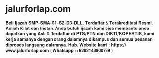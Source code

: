 # jalurforlap.com
𝐁𝐞𝐥𝐢 𝐈𝐣𝐚𝐳𝐚𝐡 𝐒𝐌𝐏-𝐒𝐌𝐀-𝐒𝟏-𝐒𝟐-𝐃𝟑-𝐃𝐋𝐋,   𝐓𝐞𝐫𝐝𝐚𝐟𝐭𝐚𝐫 &amp; 𝐓𝐞𝐫𝐚𝐤𝐫𝐞𝐝𝐢𝐭𝐚𝐬𝐢 𝐑𝐞𝐬𝐦𝐢, 𝐊𝐮𝐥𝐢𝐚𝐡 𝐊𝐢𝐥𝐚𝐭 𝐝𝐚𝐧 𝐈𝐧𝐬𝐭𝐚𝐧.  𝐀𝐧𝐝𝐚 𝐛𝐮𝐭𝐮𝐡 𝐢𝐣𝐚𝐳𝐚𝐡 𝐤𝐚𝐦𝐢 𝐛𝐢𝐬𝐚 𝐦𝐞𝐦𝐛𝐚𝐧𝐭𝐮 𝐚𝐧𝐝𝐚 𝐝𝐚𝐩𝐚𝐭𝐤𝐚𝐧 𝐲𝐚𝐧𝐠 𝐀𝐬𝐥𝐢 &amp; 𝐓𝐞𝐫𝐝𝐚𝐟𝐭𝐚𝐫 𝐝𝐢 𝐏𝐓𝐒/𝐏𝐓𝐍 𝐝𝐚𝐧  𝐃𝐈𝐊𝐓𝐈/𝐊𝐎𝐏𝐄𝐑𝐓𝐈𝐒, 𝐤𝐚𝐦𝐢 𝐤𝐞𝐫𝐣𝐚 𝐬𝐚𝐦𝐚𝐧𝐲𝐚 𝐝𝐞𝐧𝐠𝐚𝐧 𝐨𝐫𝐚𝐧𝐠 𝐝𝐚𝐥𝐚𝐦𝐧𝐲𝐚 𝐝𝐢𝐤𝐚𝐦𝐩𝐮𝐬 𝐝𝐚𝐧 𝐬𝐞𝐦𝐮𝐚 𝐩𝐞𝐬𝐚𝐧𝐚𝐧 𝐝𝐢𝐩𝐫𝐨𝐬𝐞𝐬 𝐥𝐚𝐧𝐠𝐬𝐮𝐧𝐠 𝐝𝐚𝐥𝐚𝐦𝐧𝐲𝐚.   𝐇𝐮𝐛.  𝐖𝐞𝐛𝐬𝐢𝐭𝐞 𝐤𝐚𝐦𝐢 :   𝐡𝐭𝐭𝐩𝐬://𝐰𝐰𝐰.𝐣𝐚𝐥𝐮𝐫𝐟𝐨𝐫𝐥𝐚𝐩.𝐜𝐨𝐦  ( 𝐖𝐡𝐚𝐭𝐬𝐚𝐩𝐩 :+𝟔𝟐𝟖𝟐𝟏𝟒𝟖𝟗𝟎𝟎𝟕𝟔𝟗 )
